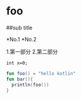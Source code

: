 # foo

##sub title

*No.1
*No.2

1.第一部分
2.第二部分

`int x=0;`

```kotlin
fun foo() = "hello kotlin"
fun bar(){
  println(foo())
}
```
